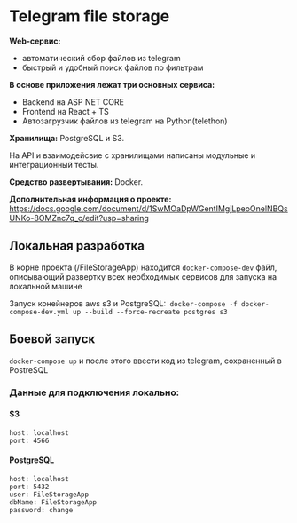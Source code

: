 # Telegram file storage
**Web-сервис:**
* автоматический сбор файлов из telegram
* быстрый и удобный поиск файлов по фильтрам

**В основе приложения лежат три основных сервиса:**
* Backend на ASP NET CORE
* Frontend на React + TS
* Автозагрузчик файлов из telegram на Python(telethon)

**Хранилища:** PostgreSQL и S3.

На API и взаимодейcвие с хранилищами написаны модульные и интеграционный тесты.

**Cредство развертывания:** Docker.

**Дополнительная информация о проекте:** https://docs.google.com/document/d/1SwMOaDpWGentIMgjLpeoOnelNBQsUNKo-8OMZnc7q_c/edit?usp=sharing

## Локальная разработка
В корне проекта (/FileStorageApp) находится `docker-compose-dev` файл, описывающий развертку всех необходимых сервисов для запуска на локальной машине

Запуск конейнеров aws s3 и PostgreSQL:` docker-compose -f docker-compose-dev.yml up --build --force-recreate postgres s3`

## Боевой запуск
`docker-compose up`
и после этого ввести код из telegram, сохраненный в PostreSQL

### Данные для подключения локально:

#### S3
    host: localhost
    port: 4566

#### PostgreSQL
    host: localhost
    port: 5432
    user: FileStorageApp
    dbName: FileStorageApp
    password: change

